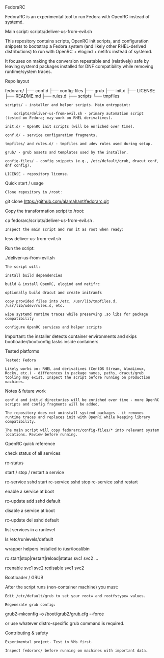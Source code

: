 FedoraRC

FedoraRC is an experimental tool to run Fedora with OpenRC instead of systemd.

Main script: scripts/deliver-us-from-evil.sh

This repository contains scripts, OpenRC init scripts, and configuration snippets to bootstrap a Fedora system (and likely other RHEL-derived distributions) to run with OpenRC + elogind + netifrc instead of systemd.

It focuses on making the conversion repeatable and (relatively) safe by leaving systemd packages installed for DNF compatibility while removing runtime/system traces.

Repo layout

fedorarc/
├── conf.d
├── config-files
├── grub
├── init.d
├── LICENSE
├── README.md
├── rules.d
├── scripts
└── tmpfiles

    scripts/ - installer and helper scripts. Main entrypoint:

        scripts/deliver-us-from-evil.sh - primary automation script (tested on Fedora; may work on RHEL derivatives).

    init.d/ - OpenRC init scripts (will be enriched over time).

    conf.d/ - service configuration fragments.

    tmpfiles/ and rules.d/ - tmpfiles and udev rules used during setup.

    grub/ - grub assets and templates used by the installer.

    config-files/ - config snippets (e.g., /etc/default/grub, dracut conf, dnf config).

    LICENSE - repository license.

Quick start / usage

    Clone repository in /root:

git clone https://github.com/alamahant/fedorarc.git

Copy the transformation script to /root:

cp fedorarc/scripts/deliver-us-from-evil.sh .

    Inspect the main script and run it as root when ready:

less deliver-us-from-evil.sh

Run the script:

./deliver-us-from-evil.sh

    The script will:

    install build dependencies

    build & install OpenRC, elogind and netifrc

    optionally build dracut and create initramfs

    copy provided files into /etc, /usr/lib/tmpfiles.d, /usr/lib/udev/rules.d, etc.

    wipe systemd runtime traces while preserving .so libs for package compatibility

    configure OpenRC services and helper scripts

Important: the installer detects container environments and skips bootloader/bootconfig tasks inside containers.

Tested platforms

    Tested: Fedora

    Likely works on: RHEL and derivatives (CentOS Stream, AlmaLinux, Rocky, etc.) - differences in package names, paths, dracut/grub tooling may exist. Inspect the script before running on production machines.

Notes & future work

    conf.d and init.d directories will be enriched over time - more OpenRC scripts and config fragments will be added.

    The repository does not uninstall systemd packages - it removes runtime traces and replaces init with OpenRC while keeping library compatibility.

    The main script will copy fedorarc/config-files/* into relevant system locations. Review before running.

OpenRC quick reference

check status of all services

rc-status

start / stop / restart a service

rc-service sshd start
rc-service sshd stop
rc-service sshd restart

enable a service at boot

rc-update add sshd default

disable a service at boot

rc-update del sshd default

list services in a runlevel

ls /etc/runlevels/default

wrapper helpers installed to /usr/local/bin

rc start|stop|restart|reload|status svc1 svc2 ...

rcenable svc1 svc2
rcdisable svc1 svc2

Bootloader / GRUB

After the script runs (non-container machine) you must:

    Edit /etc/default/grub to set your root= and rootfstype= values.

    Regenerate grub config:

grub2-mkconfig -o /boot/grub2/grub.cfg --force

or use whatever distro-specific grub command is required.

Contributing & safety

    Experimental project. Test in VMs first.

    Inspect fedorarc/ before running on machines with important data.